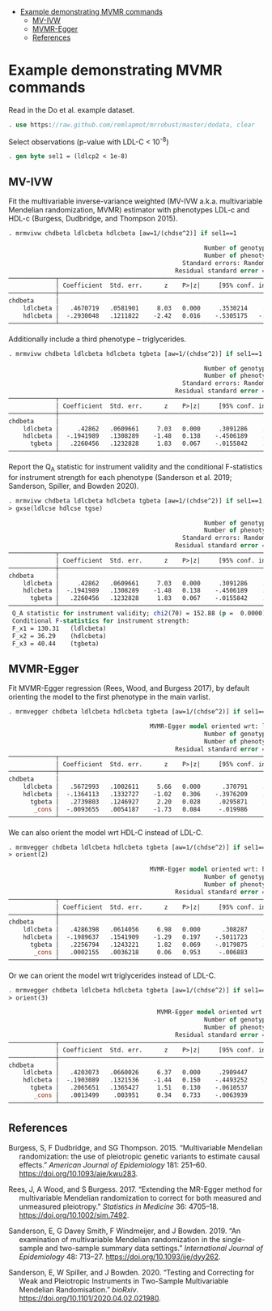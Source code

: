 - [Example demonstrating MVMR
  commands](#example-demonstrating-mvmr-commands)
  - [MV-IVW](#mv-ivw)
  - [MVMR-Egger](#mvmr-egger)
  - [References](#references)

# Example demonstrating MVMR commands

Read in the Do et al. example dataset.

``` stata
. use https://raw.github.com/remlapmot/mrrobust/master/dodata, clear
```

Select observations (p-value with LDL-C \< 10<sup>-8</sup>)

``` stata
. gen byte sel1 = (ldlcp2 < 1e-8)
```

## MV-IVW

Fit the multivariable inverse-variance weighted (MV-IVW a.k.a.
multivariable Mendelian randomization, MVMR) estimator with phenotypes
LDL-c and HDL-c (Burgess, Dudbridge, and Thompson 2015).

``` stata
. mrmvivw chdbeta ldlcbeta hdlcbeta [aw=1/(chdse^2)] if sel1==1

                                                      Number of genotypes = 73
                                                      Number of phenotypes = 2
                                                Standard errors: Random effect
                                              Residual standard error =  1.514
─────────────┬────────────────────────────────────────────────────────────────
             │ Coefficient  Std. err.      z    P>|z|     [95% conf. interval]
─────────────┼────────────────────────────────────────────────────────────────
chdbeta      │
    ldlcbeta │   .4670719   .0581901     8.03   0.000     .3530214    .5811224
    hdlcbeta │  -.2930048   .1211822    -2.42   0.016    -.5305175   -.0554921
─────────────┴────────────────────────────────────────────────────────────────
```

Additionally include a third phenotype – triglycerides.

``` stata
. mrmvivw chdbeta ldlcbeta hdlcbeta tgbeta [aw=1/(chdse^2)] if sel1==1

                                                      Number of genotypes = 73
                                                      Number of phenotypes = 3
                                                Standard errors: Random effect
                                              Residual standard error =  1.490
─────────────┬────────────────────────────────────────────────────────────────
             │ Coefficient  Std. err.      z    P>|z|     [95% conf. interval]
─────────────┼────────────────────────────────────────────────────────────────
chdbeta      │
    ldlcbeta │     .42862   .0609661     7.03   0.000     .3091286    .5481113
    hdlcbeta │  -.1941989   .1308289    -1.48   0.138    -.4506189    .0622211
      tgbeta │   .2260456   .1232828     1.83   0.067    -.0155842    .4676755
─────────────┴────────────────────────────────────────────────────────────────
```

Report the Q<sub>A</sub> statistic for instrument validity and the
conditional F-statistics for instrument strength for each phenotype
(Sanderson et al. 2019; Sanderson, Spiller, and Bowden 2020).

``` stata
. mrmvivw chdbeta ldlcbeta hdlcbeta tgbeta [aw=1/(chdse^2)] if sel1==1, ///
> gxse(ldlcse hdlcse tgse)

                                                      Number of genotypes = 73
                                                      Number of phenotypes = 3
                                                Standard errors: Random effect
                                              Residual standard error =  1.490
─────────────┬────────────────────────────────────────────────────────────────
             │ Coefficient  Std. err.      z    P>|z|     [95% conf. interval]
─────────────┼────────────────────────────────────────────────────────────────
chdbeta      │
    ldlcbeta │     .42862   .0609661     7.03   0.000     .3091286    .5481113
    hdlcbeta │  -.1941989   .1308289    -1.48   0.138    -.4506189    .0622211
      tgbeta │   .2260456   .1232828     1.83   0.067    -.0155842    .4676755
─────────────┴────────────────────────────────────────────────────────────────
 Q_A statistic for instrument validity; chi2(70) = 152.88 (p =  0.0000)
 Conditional F-statistics for instrument strength:
 F_x1 = 130.31   (ldlcbeta)
 F_x2 = 36.29    (hdlcbeta)
 F_x3 = 40.44    (tgbeta)
```

## MVMR-Egger

Fit MVMR-Egger regression (Rees, Wood, and Burgess 2017), by default
orienting the model to the first phenotype in the main varlist.

``` stata
. mrmvegger chdbeta ldlcbeta hdlcbeta tgbeta [aw=1/(chdse^2)] if sel1==1

                                       MVMR-Egger model oriented wrt: ldlcbeta
                                                      Number of genotypes = 73
                                                      Number of phenotypes = 3
                                              Residual standard error =  1.469
─────────────┬────────────────────────────────────────────────────────────────
             │ Coefficient  Std. err.      z    P>|z|     [95% conf. interval]
─────────────┼────────────────────────────────────────────────────────────────
chdbeta      │
    ldlcbeta │   .5672993   .1002611     5.66   0.000      .370791    .7638075
    hdlcbeta │  -.1364113   .1332727    -1.02   0.306    -.3976209    .1247983
      tgbeta │   .2739803   .1246927     2.20   0.028     .0295871    .5183735
       _cons │  -.0093655   .0054187    -1.73   0.084     -.019986     .001255
─────────────┴────────────────────────────────────────────────────────────────
```

We can also orient the model wrt HDL-C instead of LDL-C.

``` stata
. mrmvegger chdbeta ldlcbeta hdlcbeta tgbeta [aw=1/(chdse^2)] if sel1==1, ///
> orient(2)

                                       MVMR-Egger model oriented wrt: hdlcbeta
                                                      Number of genotypes = 73
                                                      Number of phenotypes = 3
                                              Residual standard error =  1.501
─────────────┬────────────────────────────────────────────────────────────────
             │ Coefficient  Std. err.      z    P>|z|     [95% conf. interval]
─────────────┼────────────────────────────────────────────────────────────────
chdbeta      │
    ldlcbeta │   .4286398   .0614056     6.98   0.000      .308287    .5489926
    hdlcbeta │  -.1989637   .1541909    -1.29   0.197    -.5011723    .1032449
      tgbeta │   .2256794   .1243221     1.82   0.069    -.0179875    .4693463
       _cons │   .0002155   .0036218     0.06   0.953     -.006883    .0073141
─────────────┴────────────────────────────────────────────────────────────────
```

Or we can orient the model wrt triglycerides instead of LDL-C.

``` stata
. mrmvegger chdbeta ldlcbeta hdlcbeta tgbeta [aw=1/(chdse^2)] if sel1==1, ///
> orient(3)

                                         MVMR-Egger model oriented wrt: tgbeta
                                                      Number of genotypes = 73
                                                      Number of phenotypes = 3
                                              Residual standard error =  1.499
─────────────┬────────────────────────────────────────────────────────────────
             │ Coefficient  Std. err.      z    P>|z|     [95% conf. interval]
─────────────┼────────────────────────────────────────────────────────────────
chdbeta      │
    ldlcbeta │   .4203073   .0660026     6.37   0.000     .2909447      .54967
    hdlcbeta │  -.1903089   .1321536    -1.44   0.150    -.4493252    .0687075
      tgbeta │   .2065651   .1365427     1.51   0.130    -.0610537     .474184
       _cons │   .0013499    .003951     0.34   0.733    -.0063939    .0090936
─────────────┴────────────────────────────────────────────────────────────────
```

## References

<div id="refs" class="references csl-bib-body hanging-indent">

<div id="ref-burgess-aje-2015" class="csl-entry">

Burgess, S, F Dudbridge, and SG Thompson. 2015.
“<span class="nocase">Multivariable Mendelian randomization: the use of
pleiotropic genetic variants to estimate causal effects</span>.”
*American Journal of Epidemiology* 181: 251–60.
<https://doi.org/10.1093/aje/kwu283>.

</div>

<div id="ref-rees-statsmed-2017" class="csl-entry">

Rees, J, A Wood, and S Burgess. 2017. “<span class="nocase">Extending
the MR-Egger method for multivariable Mendelian randomization to correct
for both measured and unmeasured pleiotropy</span>.” *Statistics in
Medicine* 36: 4705–18. <https://doi.org/10.1002/sim.7492>.

</div>

<div id="ref-sanderson-ije-2019" class="csl-entry">

Sanderson, E, G Davey Smith, F Windmeijer, and J Bowden. 2019.
“<span class="nocase">An examination of multivariable Mendelian
randomization in the single-sample and two-sample summary data
settings</span>.” *International Journal of Epidemiology* 48: 713–27.
<https://doi.org/10.1093/ije/dyy262>.

</div>

<div id="ref-sanderson-biorxiv-2020" class="csl-entry">

Sanderson, E, W Spiller, and J Bowden. 2020. “Testing and Correcting for
Weak and Pleiotropic Instruments in Two-Sample Multivariable Mendelian
Randomisation.” *bioRxiv*. <https://doi.org/10.1101/2020.04.02.021980>.

</div>

</div>
